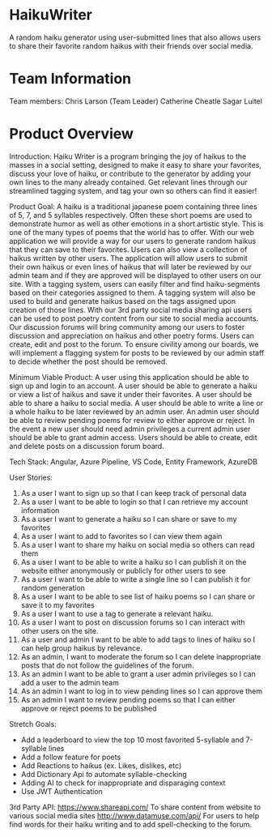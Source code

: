 # HaikuWriter
A random haiku generator using user-submitted lines that also allows users to share their favorite random haikus with their friends over social media.
# Team Information
Team members:
  Chris Larson (Team Leader)
  Catherine Cheatle
  Sagar Luitel
  
# Product Overview
Introduction:
  Haiku Writer is a program bringing the joy of haikus to the masses in a social setting, designed to make it easy to share your favorites, discuss your love of haiku, or contribute to the generator by adding your own lines to the many already contained. Get relevant lines through our streamlined tagging system, and tag your own so others can find it easier!
  
Product Goal:
  A haiku is a traditional japanese poem containing three lines of 5, 7, and 5 syllables respectively. Often these short poems are used to demonstrate humor as well as other emotions in a short artistic style. This is one of the many types of poems that the world has to offer. 
  With our web application we will provide a way for our users to generate random haikus that they can save to their favorites. Users can also view a collection of haikus written by other users. The application will allow users to submit their own haikus or even lines of haikus that will later be reviewed by our admin team and if they are approved will be displayed to other users on our site. With a tagging system, users can easily filter and find haiku-segments based on their categories assigned to them. A tagging system will also be used to build and generate haikus based on the tags assigned upon creation of those lines. With our 3rd party social media sharing api users can be used to post poetry content from our site to social media accounts.
	Our discussion forums will bring community among our users to foster discussion and appreciation on haikus and other poetry forms. Users can create, edit and post to the forum. To ensure civility among our boards, we will implement a flagging system for posts to be reviewed by our admin staff to decide whether the post should be removed.

Minimum Viable Product:
  A user using this application should be able to sign up and login to an account. A user should be able to generate a haiku or view a list of haikus and save it under their favorites. A user should be able to share a haiku to social media. A user should be able to write a line or a whole haiku to be later reviewed by an admin user. An admin user should be able to review pending poems for review to either approve or reject. In the event a new user should need admin privileges a current admin user should be able to grant admin access. Users should be able to create, edit and delete posts on a discussion forum board. 

Tech Stack:
Angular, Azure Pipeline, VS Code, Entity Framework, AzureDB

User Stories:
1.  As a user I want to sign up so that I can keep track of personal data
2.  As a user I want to be able to login so that I can retrieve my account information
3.  As a user I want to generate a haiku so I can share or save to my favorites
4.  As a user I want to add to favorites so I can view them again
5.  As a user I want to share my haiku on social media so others can read them
6.  As a user I want to be able to write a haiku so I can publish it on the website either anonymously or publicly for other users to see 
7.  As a user I want to be able to write a single line so I can publish it for random generation
8.  As a user I want to be able to see list of haiku poems so I can share or save it to my favorites
9.  As a user I want to use a tag to generate a relevant haiku.
10. As a user I want to post on discussion forums so I can interact with other users on the site.
11. As a user and admin I want to be able to add tags to lines of haiku so I can help group haikus by relevance.
12. As an admin, I want to moderate the forum so I can delete inappropriate posts that do not follow the guidelines of the forum.
13. As an admin I want to be able to grant a user admin privileges so I can add a user to the admin team
14. As an admin I want to log in to view pending lines so I can approve them
15. As an admin I want to review pending poems so that I can either approve or reject poems to be published

Stretch Goals: 
* Add a leaderboard to view the top 10 most favorited 5-syllable and 7-syllable lines
* Add a follow feature for poets
* Add Reactions to haikus (ex. Likes, dislikes, etc)
* Add Dictionary Api to automate syllable-checking
* Adding AI to check for inappropriate and disparaging context
* Use JWT Authentication

3rd Party API:
  https://www.shareapi.com/
    To share content from website to various social media sites
  http://www.datamuse.com/api/
    For users to help find words for their haiku writing and to add spell-checking to the forum.

  
